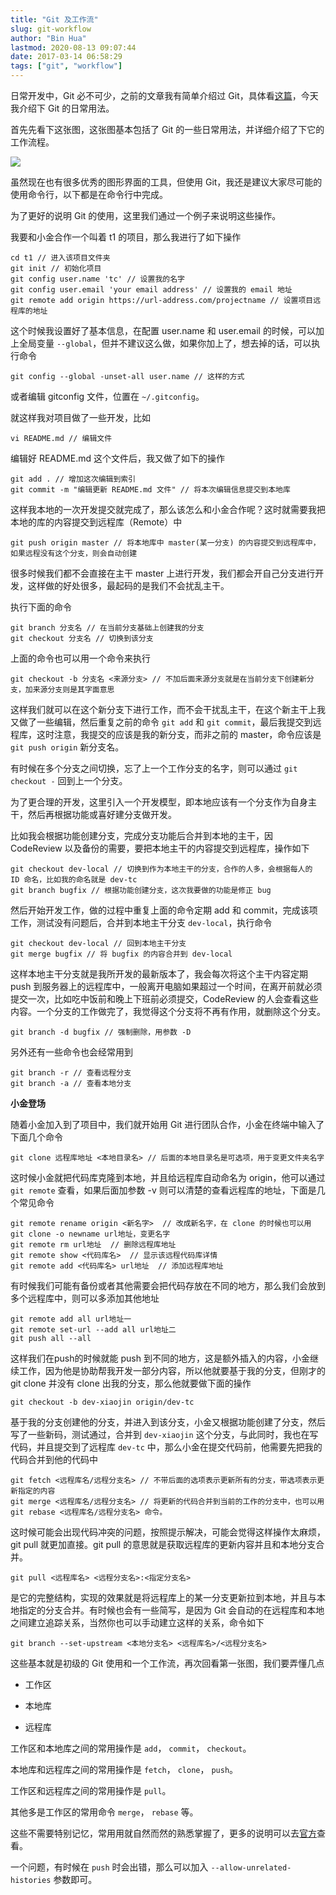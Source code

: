 ```yaml
---
title: "Git 及工作流"
slug: git-workflow
author: "Bin Hua"
lastmod: 2020-08-13 09:07:44
date: 2017-03-14 06:58:29
tags: ["git", "workflow"]
---
```


日常开发中，Git 必不可少，之前的文章我有简单介绍过 Git，具体看[这篇](/git-model-1)，今天我介绍下 Git 的日常用法。

首先先看下这张图，这张图基本包括了 Git 的一些日常用法，并详细介绍了下它的工作流程。

![](/imgs/git-workflow-01.jpg)

虽然现在也有很多优秀的图形界面的工具，但使用 Git，我还是建议大家尽可能的使用命令行，以下都是在命令行中完成。

为了更好的说明 Git 的使用，这里我们通过一个例子来说明这些操作。

我要和小金合作一个叫着 t1 的项目，那么我进行了如下操作

```
cd t1 // 进入该项目文件夹
git init // 初始化项目
git config user.name 'tc' // 设置我的名字
git config user.email 'your email address' // 设置我的 email 地址
git remote add origin https://url-address.com/projectname // 设置项目远程库的地址
```

这个时候我设置好了基本信息，在配置 user.name 和 user.email 的时候，可以加上全局变量 `--global`，但并不建议这么做，如果你加上了，想去掉的话，可以执行命令

```
git config --global -unset-all user.name // 这样的方式
```

或者编辑 gitconfig 文件，位置在 `~/.gitconfig`。

就这样我对项目做了一些开发，比如

```
vi README.md // 编辑文件
```

编辑好 README.md 这个文件后，我又做了如下的操作

```
git add . // 增加这次编辑到索引
git commit -m "编辑更新 README.md 文件" // 将本次编辑信息提交到本地库
```

这样我本地的一次开发提交就完成了，那么该怎么和小金合作呢？这时就需要我把本地的库的内容提交到远程库（Remote）中

```
git push origin master // 将本地库中 master(某一分支) 的内容提交到远程库中，如果远程没有这个分支，则会自动创建
```

很多时候我们都不会直接在主干 master 上进行开发，我们都会开自己分支进行开发，这样做的好处很多，最起码的是我们不会扰乱主干。

执行下面的命令

```
git branch 分支名 // 在当前分支基础上创建我的分支
git checkout 分支名 // 切换到该分支
```

上面的命令也可以用一个命令来执行

```
git checkout -b 分支名 <来源分支> // 不加后面来源分支就是在当前分支下创建新分支，加来源分支则是其字面意思
```

这样我们就可以在这个新分支下进行工作，而不会干扰乱主干，在这个新主干上我又做了一些编辑，然后重复之前的命令 `git add` 和 `git commit`，最后我提交到远程库，这时注意，我提交的应该是我的新分支，而非之前的 master，命令应该是 `git push origin` 新分支名。

有时候在多个分支之间切换，忘了上一个工作分支的名字，则可以通过 `git checkout -` 回到上一个分支。

为了更合理的开发，这里引入一个开发模型，即本地应该有一个分支作为自身主干，然后再根据功能或喜好建分支做开发。

比如我会根据功能创建分支，完成分支功能后合并到本地的主干，因 CodeReview 以及备份的需要，要把本地主干的内容提交到远程库，操作如下

```
git checkout dev-local // 切换到作为本地主干的分支，合作的人多，会根据每人的 ID 命名，比如我的命名就是 dev-tc
git branch bugfix // 根据功能创建分支，这次我要做的功能是修正 bug
```

然后开始开发工作，做的过程中重复上面的命令定期 add 和 commit，完成该项工作，测试没有问题后，合并到本地主干分支 `dev-local`，执行命令

```
git checkout dev-local // 回到本地主干分支
git merge bugfix // 将 bugfix 的内容合并到 dev-local
```

这样本地主干分支就是我所开发的最新版本了，我会每次将这个主干内容定期 push 到服务器上的远程库中，一般离开电脑如果超过一个时间，在离开前就必须提交一次，比如吃中饭前和晚上下班前必须提交，CodeReview 的人会查看这些内容。一个分支的工作做完了，我觉得这个分支将不再有作用，就删除这个分支。

```
git branch -d bugfix // 强制删除，用参数 -D
```

另外还有一些命令也会经常用到

```
git branch -r // 查看远程分支
git branch -a // 查看本地分支
```

**小金登场**

随着小金加入到了项目中，我们就开始用 Git 进行团队合作，小金在终端中输入了下面几个命令

```
git clone 远程库地址 <本地目录名> // 后面的本地目录名是可选项，用于变更文件夹名字
```

这时候小金就把代码库克隆到本地，并且给远程库自动命名为 origin，他可以通过 `git remote` 查看，如果后面加参数 -v 则可以清楚的查看远程库的地址，下面是几个常见命令

```
git remote rename origin <新名字>  // 改成新名字，在 clone 的时候也可以用 git clone -o newname url地址，变更名字
git remote rm url地址  // 删除远程库地址
git remote show <代码库名>  // 显示该远程代码库详情
git remote add <代码库名> url地址  // 添加远程库地址
```

有时候我们可能有备份或者其他需要会把代码存放在不同的地方，那么我们会放到多个远程库中，则可以多添加其他地址

```
git remote add all url地址一
git remote set-url --add all url地址二
git push all --all
```

这样我们在push的时候就能 push 到不同的地方，这是额外插入的内容，小金继续工作，因为他是协助帮我开发一部分内容，所以他就要基于我的分支，但刚才的 git clone 并没有 clone 出我的分支，那么他就要做下面的操作

```
git checkout -b dev-xiaojin origin/dev-tc
```

基于我的分支创建他的分支，并进入到该分支，小金又根据功能创建了分支，然后写了一些新码，测试通过，合并到 `dev-xiaojin` 这个分支，与此同时，我也在写代码，并且提交到了远程库 `dev-tc` 中，那么小金在提交代码前，他需要先把我的代码合并到他的代码中

```
git fetch <远程库名/远程分支名> // 不带后面的选项表示更新所有的分支，带选项表示更新指定的内容
git merge <远程库名/远程分支名> // 将更新的代码合并到当前的工作的分支中，也可以用 git rebase <远程库名/远程分支名> 命令。
```

这时候可能会出现代码冲突的问题，按照提示解决，可能会觉得这样操作太麻烦， git pull 就更加直接。git pull 的意思就是获取远程库的更新内容并且和本地分支合并。

```
git pull <远程库名> <远程分支名>:<指定分支名>
```

是它的完整结构，实现的效果就是将远程库上的某一分支更新拉到本地，并且与本地指定的分支合并。有时候也会有一些简写，是因为 Git 会自动的在远程库和本地之间建立追踪关系，当然你也可以手动建立这样的关系，命令如下

```
git branch --set-upstream <本地分支名> <远程库名>/<远程分支名>
```

这些基本就是初级的 Git 使用和一个工作流，再次回看第一张图，我们要弄懂几点

- 工作区

- 本地库

- 远程库 

工作区和本地库之间的常用操作是 `add`， `commit`， `checkout`。

本地库和远程库之间的常用操作是 `fetch`， `clone`， `push`。

工作区和远程库之间的常用操作是 `pull`。

其他多是工作区的常用命令 `merge`， `rebase` 等。

这些不需要特别记忆，常用用就自然而然的熟悉掌握了，更多的说明可以去[官方](https://git-scm.com/)查看。

一个问题，有时候在 `push` 时会出错，那么可以加入 `--allow-unrelated-histories` 参数即可。